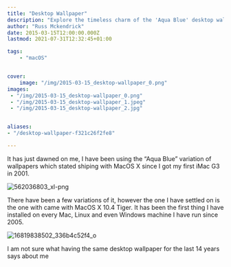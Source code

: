 ```yaml
---
title: "Desktop Wallpaper"
description: "Explore the timeless charm of the 'Aqua Blue' desktop wallpaper, a MacOS X standard since 2001. Join me in reflecting on its enduring presence across operating systems for over 14 years."
author: "Russ Mckendrick"
date: 2015-03-15T12:00:00.000Z
lastmod: 2021-07-31T12:32:45+01:00

tags:
    - "macOS"


cover:
    image: "/img/2015-03-15_desktop-wallpaper_0.png" 
images:
 - "/img/2015-03-15_desktop-wallpaper_0.png"
 - "/img/2015-03-15_desktop-wallpaper_1.jpeg"
 - "/img/2015-03-15_desktop-wallpaper_2.jpg"


aliases:
- "/desktop-wallpaper-f321c26f2fe8"

---
```


It has just dawned on me, I have been using the “Aqua Blue” variation of wallpapers which stated shiping with MacOS X since I got my first iMac G3 in 2001.

![562036803_xl-png](/img/2015-03-15_desktop-wallpaper_1.jpeg)

There have been a few variations of it, however the one I have settled on is the one with came with MacOS X 10.4 Tiger. It has been the first thing I have installed on every Mac, Linux and even Windows machine I have run since 2005.

![16819838502_336b4c52f4_o](/img/2015-03-15_desktop-wallpaper_2.jpg)

I am not sure what having the same desktop wallpaper for the last 14 years says about me
